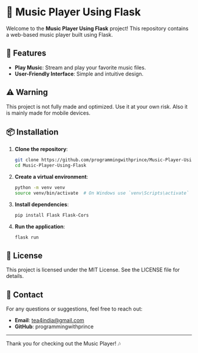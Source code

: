 # 🎵 Music Player Using Flask

Welcome to the **Music Player Using Flask** project! This repository contains a web-based music player built using Flask.

## 🚀 Features

- **Play Music**: Stream and play your favorite music files.
- **User-Friendly Interface**: Simple and intuitive design.

## ⚠️ Warning

This project is not fully made and optimized. Use it at your own risk.
Also it is mainly made for mobile devices.

## 📦 Installation

1. **Clone the repository**:
    ```bash
    git clone https://github.com/programmingwithprince/Music-Player-Using-Flask.git
    cd Music-Player-Using-Flask
    ```

2. **Create a virtual environment**:
    ```bash
    python -m venv venv
    source venv/bin/activate  # On Windows use `venv\Scripts\activate`
    ```

3. **Install dependencies**:
    ```bash
    pip install Flask Flask-Cors
    ```

4. **Run the application**:
    ```bash
    flask run
    ```

## 📝 License

This project is licensed under the MIT License. See the LICENSE file for details.

## 📧 Contact

For any questions or suggestions, feel free to reach out:

- **Email**: tea4india@gmail.com
- **GitHub**: programmingwithprince

---

Thank you for checking out the Music Player! 🎶
